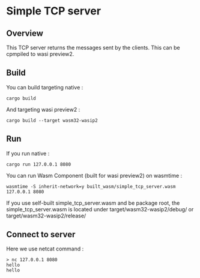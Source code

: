 # Simple TCP server

## Overview
This TCP server returns the messages sent by the clients. This can be cpmpiled to wasi preview2.

## Build
You can build targeting native :
```
cargo build
```
And targeting wasi preview2 :
```
cargo build --target wasm32-wasip2
```
   
## Run
If you run native :
```
cargo run 127.0.0.1 8080
```
You can run Wasm Component (built for wasi preview2) on wasmtime :
```
wasmtime -S inherit-network=y built_wasm/simple_tcp_server.wasm 127.0.0.1 8080
```
If you use self-built simple_tcp_server.wasm and be package root, the simple_tcp_server.wasm is located under target/wasm32-wasip2/debug/ or target/wasm32-wasip2/release/

## Connect to server
Here we use netcat command :
```
> nc 127.0.0.1 8080
hello
hello
```
